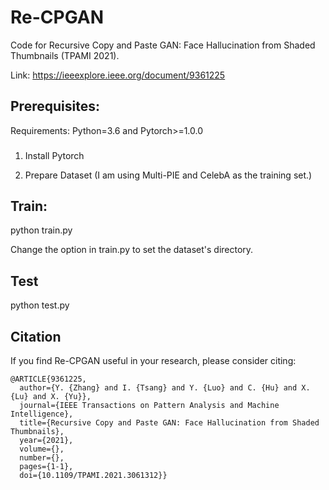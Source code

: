 # Re-CPGAN


Code for Recursive Copy and Paste GAN: Face Hallucination from Shaded Thumbnails (TPAMI 2021). 

Link: https://ieeexplore.ieee.org/document/9361225

## Prerequisites:

Requirements: Python=3.6 and Pytorch>=1.0.0

### 

1. Install Pytorch

2. Prepare Dataset  (I am using Multi-PIE and CelebA as the training set.)

## Train: 

python train.py

Change the option in train.py to set the dataset's directory. 

## Test

python test.py

## Citation

If you find Re-CPGAN useful in your research, please consider citing:
```
@ARTICLE{9361225,
  author={Y. {Zhang} and I. {Tsang} and Y. {Luo} and C. {Hu} and X. {Lu} and X. {Yu}},
  journal={IEEE Transactions on Pattern Analysis and Machine Intelligence}, 
  title={Recursive Copy and Paste GAN: Face Hallucination from Shaded Thumbnails}, 
  year={2021},
  volume={},
  number={},
  pages={1-1},
  doi={10.1109/TPAMI.2021.3061312}}

```
